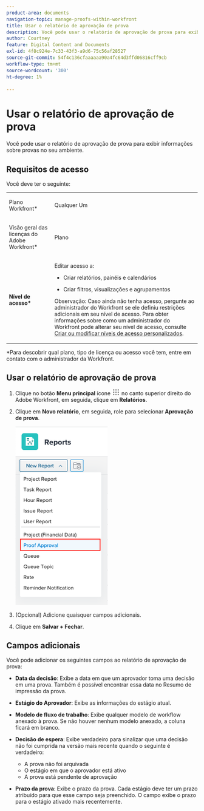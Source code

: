 ```yaml
---
product-area: documents
navigation-topic: manage-proofs-within-workfront
title: Usar o relatório de aprovação de prova
description: Você pode usar o relatório de aprovação de prova para exibir informações sobre provas no seu ambiente.
author: Courtney
feature: Digital Content and Documents
exl-id: 4f8c924e-7c33-43f3-a9d6-75c56af28527
source-git-commit: 54f4c136cfaaaaaa90a4fc64d3ffd06816cff9cb
workflow-type: tm+mt
source-wordcount: '300'
ht-degree: 1%

---
```


# Usar o relatório de aprovação de prova

Você pode usar o relatório de aprovação de prova para exibir informações sobre provas no seu ambiente.

## Requisitos de acesso

Você deve ter o seguinte:

<table style="table-layout:auto"> 
 <col> 
 <col> 
 <tbody> 
  <tr> 
   <td role="rowheader"> <p>Plano Workfront*</p> </td> 
   <td>Qualquer Um</td> 
  </tr> 
  <tr> 
   <td role="rowheader"> <p>Visão geral das licenças do Adobe Workfront*</p> </td> 
   <td> <p>Plano</p> </td> 
  </tr> 
  <tr data-mc-conditions=""> 
   <td role="rowheader"><strong>Nível de acesso*</strong> </td> 
   <td> <p>Editar acesso a:</p> 
    <ul> 
     <li> <p>Criar relatórios, painéis e calendários</p> </li> 
     <li> <p>Criar filtros, visualizações e agrupamentos</p> </li> 
    </ul> <p>Observação: Caso ainda não tenha acesso, pergunte ao administrador do Workfront se ele definiu restrições adicionais em seu nível de acesso. Para obter informações sobre como um administrador do Workfront pode alterar seu nível de acesso, consulte <a href="../../../administration-and-setup/add-users/configure-and-grant-access/create-modify-access-levels.md" class="MCXref xref">Criar ou modificar níveis de acesso personalizados</a>.</p> </td> 
  </tr> 
 </tbody> 
</table>

&#42;Para descobrir qual plano, tipo de licença ou acesso você tem, entre em contato com o administrador da Workfront.

## Usar o relatório de aprovação de prova

1. Clique no botão **Menu principal** ícone ![](assets/main-menu-icon.png) no canto superior direito do Adobe Workfront, em seguida, clique em **Relatórios**.
1. Clique em **Novo relatório**, em seguida, role para selecionar **Aprovação de prova**.

   ![](assets/proof-approval-report.png)

1. (Opcional) Adicione quaisquer campos adicionais.
1. Clique em **Salvar + Fechar**.

## Campos adicionais

Você pode adicionar os seguintes campos ao relatório de aprovação de prova:

* **Data da decisão**: Exibe a data em que um aprovador toma uma decisão em uma prova. Também é possível encontrar essa data no Resumo de impressão da prova.
* **Estágio do Aprovador**: Exibe as informações do estágio atual.
* **Modelo de fluxo de trabalho**: Exibe qualquer modelo de workflow anexado à prova. Se não houver nenhum modelo anexado, a coluna ficará em branco.
* **Decisão de espera**: Exibe verdadeiro para sinalizar que uma decisão não foi cumprida na versão mais recente quando o seguinte é verdadeiro:

   * A prova não foi arquivada
   * O estágio em que o aprovador está ativo
   * A prova está pendente de aprovação

* **Prazo da prova**: Exibe o prazo da prova. Cada estágio deve ter um prazo atribuído para que esse campo seja preenchido. O campo exibe o prazo para o estágio ativado mais recentemente.

 
